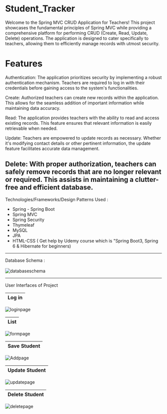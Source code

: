 # Student_Tracker
Welcome to the Spring MVC CRUD Application for Teachers! This project showcases the fundamental principles of Spring MVC while providing a comprehensive platform for performing CRUD (Create, Read, Update, Delete) operations. The application is designed to cater specifically to teachers, allowing them to efficiently manage records with utmost security.

# Features
Authentication: The application prioritizes security by implementing a robust authentication mechanism. Teachers are required to log in with their credentials before gaining access to the system's functionalities.

Create: Authorized teachers can create new records within the application. This allows for the seamless addition of important information while maintaining data accuracy.

Read: The application provides teachers with the ability to read and access existing records. This feature ensures that relevant information is easily retrievable when needed.

Update: Teachers are empowered to update records as necessary. Whether it's modifying contact details or other pertinent information, the update feature facilitates accurate data management.

Delete: With proper authorization, teachers can safely remove records that are no longer relevant or required. This assists in maintaining a clutter-free and efficient database.
 ------------------------------
Technologies/Frameworks/Design Patterns Used : 
* Spring - Spring Boot
* Spring MVC
* Spring Security
* Thymeleaf
* MySQL
* JPA
* HTML-CSS ( Get help by Udemy course which is "Spring Boot3, Spring 6 & Hibernate for beginners)
---------------------------
Database Schema :
  <br><br>
  ![databaseschema](https://github.com/muhammedsametakgul/Student_Tracker/assets/93324656/238c3596-3450-484f-b912-5f2082c6ae98)

--------------------------------
User Interfaces of Project

|  Log in      |
:-------------------------:|
![loginpage](https://github.com/muhammedsametakgul/Student_Tracker/assets/93324656/a97b6a43-9c6a-41ca-b1c6-0cba2fff9ee1) 

|  List     |
:-------------------------:|
![formpage](https://github.com/muhammedsametakgul/Student_Tracker/assets/93324656/f340414a-2c16-422f-9672-bc7383106f3e) 


|  Save Student     |
:-------------------------:|
![Addpage](https://github.com/muhammedsametakgul/Student_Tracker/assets/93324656/7c33d7f4-4b51-4138-bf8b-1e72005ecf2c)


|  Update Student     |
:-------------------------:|
![updatepage](https://github.com/muhammedsametakgul/Student_Tracker/assets/93324656/65aaa88d-6e6d-40e9-a023-c280a8664c54)


|  Delete  Student     |
:-------------------------:|
![deletepage](https://github.com/muhammedsametakgul/Student_Tracker/assets/93324656/e094cd49-3ab6-435f-abdb-f8b1dec73783)





